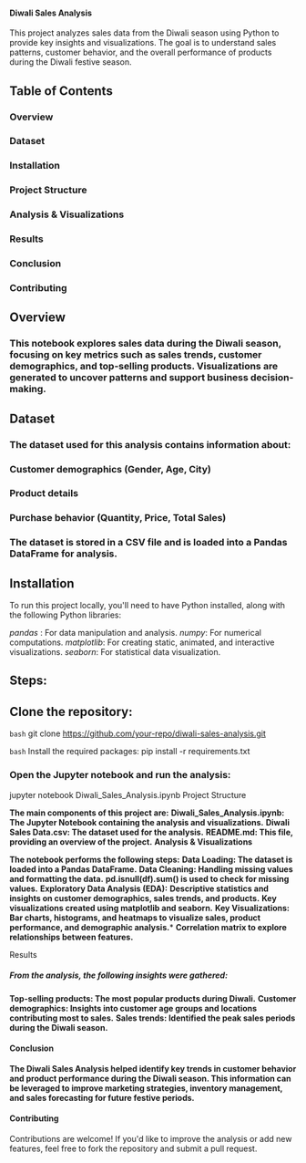 #### **Diwali Sales Analysis**
This project analyzes sales data from the Diwali season using Python to provide key insights and visualizations. The goal is to understand sales patterns, customer behavior, and the overall performance of products during the Diwali festive season.

## Table of Contents
### Overview
### Dataset
### Installation
### Project Structure
### Analysis & Visualizations
### Results
### Conclusion
### Contributing


## Overview
### This notebook explores sales data during the Diwali season, focusing on key metrics such as sales trends, customer demographics, and top-selling products. Visualizations are generated to uncover patterns and support business decision-making.

## Dataset
### The dataset used for this analysis contains information about:

### Customer demographics (Gender, Age, City)
### Product details
### Purchase behavior (Quantity, Price, Total Sales)
### The dataset is stored in a CSV file and is loaded into a Pandas DataFrame for analysis.

## Installation
To run this project locally, you'll need to have Python installed, along with the following Python libraries:

*pandas* : For data manipulation and analysis.
*numpy*: For numerical computations.
*matplotlib*: For creating static, animated, and interactive visualizations.
*seaborn*: For statistical data visualization.

## Steps:
## Clone the repository:
`bash`
git clone https://github.com/your-repo/diwali-sales-analysis.git

`bash`
Install the required packages:
pip install -r requirements.txt


### Open the Jupyter notebook and run the analysis:
jupyter notebook Diwali_Sales_Analysis.ipynb
Project Structure

**The main components of this project are:**
**Diwali_Sales_Analysis.ipynb: The Jupyter Notebook containing the analysis and visualizations.**
**Diwali Sales Data.csv: The dataset used for the analysis.**
**README.md: This file, providing an overview of the project.**
**Analysis & Visualizations**

**The notebook performs the following steps:**
**Data Loading: The dataset is loaded into a Pandas DataFrame.**
**Data Cleaning: Handling missing values and formatting the data.**
**pd.isnull(df).sum() is used to check for missing values.**
**Exploratory Data Analysis (EDA):**
**Descriptive statistics and insights on customer demographics, sales trends, and products.**
**Key visualizations created using matplotlib and seaborn.**
**Key Visualizations:**
**Bar charts, histograms, and heatmaps to visualize sales, product performance, and demographic analysis.***
**Correlation matrix to explore relationships between features.**

Results
##### From the analysis, the following insights were gathered:
**Top-selling products: The most popular products during Diwali.**
**Customer demographics: Insights into customer age groups and locations contributing most to sales.**
**Sales trends: Identified the peak sales periods during the Diwali season.**

#### Conclusion
**The Diwali Sales Analysis helped identify key trends in customer behavior and product performance during the Diwali season. This information can be leveraged to improve marketing strategies, inventory management, and sales forecasting for future festive periods.**

#### Contributing
Contributions are welcome! If you'd like to improve the analysis or add new features, feel free to fork the repository and submit a pull request.